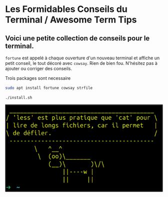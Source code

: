 # Les Formidables Conseils du Terminal / Awesome Term Tips 

## Voici une petite collection de conseils pour le terminal.

`fortune` est appelé à chaque ouverture d'un nouveau terminal et affiche un petit conseil, le tout décoré avec `cowsay`. Rien de bien fou.
N'hésitez pas à ajouter ou corriger des conseils.



Trois packages sont necessaire
```bash
sudo apt install fortune cowsay strfile
```

```bash
./install.sh
```
![alt text](images/image.png)


